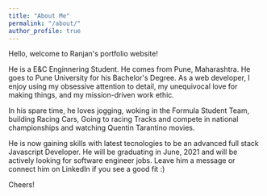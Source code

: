 ```yaml
---
title: "About Me"
permalink: "/about/"
author_profile: true
---
```




Hello, welcome to Ranjan's portfolio website!

He is a E&C Enginnering Student. He comes from Pune, Maharashtra. He goes to Pune University for his Bachelor's Degree. As a web developer, I enjoy using my obsessive attention to detail, my unequivocal love for making things, and my mission-driven work ethic. 

In his spare time, he loves jogging, woking in the Formula Student Team, building Racing Cars, Going to racing Tracks and compete in national championships and watching Quentin Tarantino movies.

He is now gaining skills with latest tecnologies to be an advanced full stack Javascript Developer. He will be graduating in June, 2021 and will be actively looking for software engineer jobs. Leave him a message or connect him on LinkedIn if you see a good fit :)

Cheers!